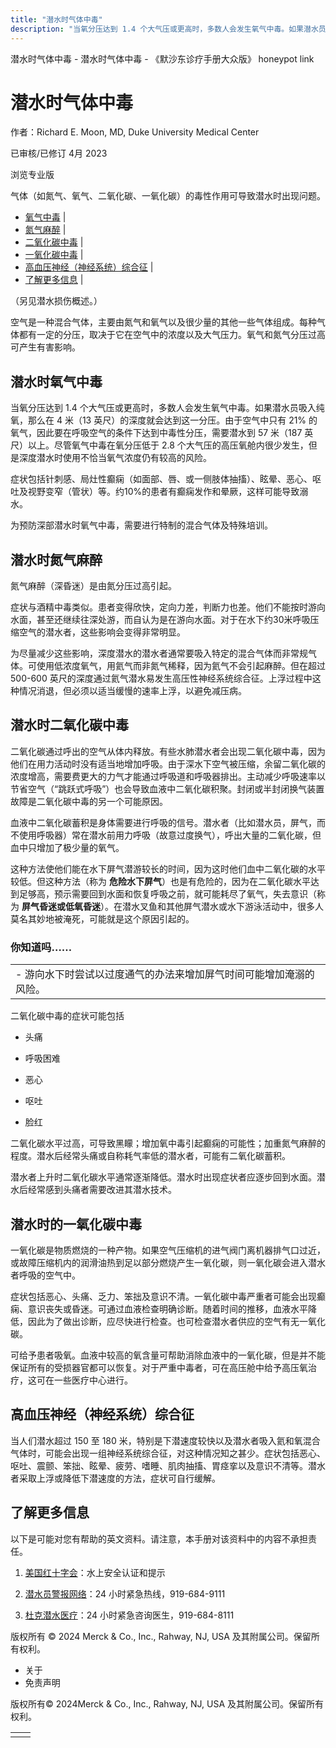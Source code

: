 ```yaml
---
title: "潜水时气体中毒"
description: "当氧分压达到 1.4 个大气压或更高时，多数人会发生氧气中毒。如果潜水员吸入纯氧，那么在 4 米（13 英尺）的深度就会达到这一分压。由于空气中只有 21% 的氧气，因此要在呼吸空气的条件下达到中毒性分压，需要潜水到 57 米（187 英尺）以上。尽管氧气中毒在氧分压低于 2.8 个大气压的高压氧舱内很少发生，但是深度潜水时使用不恰当氧气浓度仍有较高的风险。"
---
```


﻿潜水时气体中毒 \- 潜水时气体中毒 \- 《默沙东诊疗手册大众版》 honeypot link

# 潜水时气体中毒

作者：Richard E. Moon, MD, Duke University Medical Center

已审核/已修订 4月 2023

浏览专业版

气体（如氮气、氧气、二氧化碳、一氧化碳）的毒性作用可导致潜水时出现问题。

- [氧气中毒](#氧气中毒_v79931068_zh) \|
- [氮气麻醉](#氮气麻醉_v79931074_zh) \|
- [二氧化碳中毒](#二氧化碳中毒_v79931082_zh) \|
- [一氧化碳中毒](#一氧化碳中毒_v79931103_zh) \|
- [高血压神经（神经系统）综合征](#高血压神经（神经系统）综合征_v79931111_zh) \|
- [了解更多信息](#了解更多信息_v24948411_zh) \|

（另见潜水损伤概述。）

空气是一种混合气体，主要由氮气和氧气以及很少量的其他一些气体组成。每种气体都有一定的分压，取决于它在空气中的浓度以及大气压力。氧气和氮气分压过高可产生有害影响。

## 潜水时氧气中毒

当氧分压达到 1.4 个大气压或更高时，多数人会发生氧气中毒。如果潜水员吸入纯氧，那么在 4 米（13 英尺）的深度就会达到这一分压。由于空气中只有 21% 的氧气，因此要在呼吸空气的条件下达到中毒性分压，需要潜水到 57 米（187 英尺）以上。尽管氧气中毒在氧分压低于 2.8 个大气压的高压氧舱内很少发生，但是深度潜水时使用不恰当氧气浓度仍有较高的风险。

症状包括针刺感、局灶性癫痫（如面部、唇、或一侧肢体抽搐）、眩晕、恶心、呕吐及视野变窄（管状）等。约10%的患者有癫痫发作和晕厥，这样可能导致溺水。

为预防深部潜水时氧气中毒，需要进行特制的混合气体及特殊培训。

## 潜水时氮气麻醉

氮气麻醉（深昏迷）是由氮分压过高引起。

症状与酒精中毒类似。患者变得欣快，定向力差，判断力也差。他们不能按时游向水面，甚至还继续往深处游，而自认为是在游向水面。对于在水下约30米呼吸压缩空气的潜水者，这些影响会变得非常明显。

为尽量减少这些影响，深度潜水的潜水者通常要吸入特定的混合气体而非常规气体。可使用低浓度氧气，用氦气而非氮气稀释，因为氦气不会引起麻醉。但在超过 500-600 英尺的深度通过氦气潜水易发生高压性神经系统综合征。上浮过程中这种情况消退，但必须以适当缓慢的速率上浮，以避免减压病。

## 潜水时二氧化碳中毒

二氧化碳通过呼出的空气从体内释放。有些水肺潜水者会出现二氧化碳中毒，因为他们在用力活动时没有适当地增加呼吸。由于深水下空气被压缩，余留二氧化碳的浓度增高，需要费更大的力气才能通过呼吸道和呼吸器排出。主动减少呼吸速率以节省空气（“跳跃式呼吸”）也会导致血液中二氧化碳积聚。封闭或半封闭换气装置故障是二氧化碳中毒的另一个可能原因。

血液中二氧化碳蓄积是身体需要进行呼吸的信号。潜水者（比如潜水员，屏气，而不使用呼吸器）常在潜水前用力呼吸（故意过度换气），呼出大量的二氧化碳，但血中只增加了极少量的氧气。

这种方法使他们能在水下屏气潜游较长的时间，因为这时他们血中二氧化碳的水平较低。但这种方法（称为 **危险水下屏气**）也是有危险的，因为在二氧化碳水平达到足够高，预示需要回到水面和恢复呼吸之前，就可能耗尽了氧气，失去意识（称为 **屏气昏迷或低氧昏迷**）。在潜水叉鱼和其他屏气潜水或水下游泳活动中，很多人莫名其妙地被淹死，可能就是这个原因引起的。

### 你知道吗……

|     |
| --- |
| - 游向水下时尝试以过度通气的办法来增加屏气时间可能增加淹溺的风险。 |

二氧化碳中毒的症状可能包括

- 头痛

- 呼吸困难

- 恶心

- 呕吐

- 脸红


二氧化碳水平过高，可导致黑矇；增加氧中毒引起癫痫的可能性；加重氮气麻醉的程度。潜水后经常头痛或自称耗气率低的潜水者，可能有二氧化碳蓄积。

潜水者上升时二氧化碳水平通常逐渐降低。潜水时出现症状者应逐步回到水面。潜水后经常感到头痛者需要改进其潜水技术。

## 潜水时的一氧化碳中毒

一氧化碳是物质燃烧的一种产物。如果空气压缩机的进气阀门离机器排气口过近，或故障压缩机内的润滑油热到足以部分燃烧产生一氧化碳，则一氧化碳会进入潜水者呼吸的空气中。

症状包括恶心、头痛、乏力、笨拙及意识不清。一氧化碳中毒严重者可能会出现癫痫、意识丧失或昏迷。可通过血液检查明确诊断。随着时间的推移，血液水平降低，因此为了做出诊断，应尽快进行检查。也可检查潜水者供应的空气有无一氧化碳。

可给予患者吸氧。血液中较高的氧含量可帮助消除血液中的一氧化碳，但是并不能保证所有的受损器官都可以恢复。对于严重中毒者，可在高压舱中给予高压氧治疗，这可在一些医疗中心进行。

## 高血压神经（神经系统）综合征

当人们潜水超过 150 至 180 米，特别是下潜速度较快以及潜水者吸入氦和氧混合气体时，可能会出现一组神经系统综合征，对这种情况知之甚少。症状包括恶心、呕吐、震颤、笨拙、眩晕、疲劳、嗜睡、肌肉抽搐、胃痉挛以及意识不清等。潜水者采取上浮或降低下潜速度的方法，症状可自行缓解。

## 了解更多信息

以下是可能对您有帮助的英文资料。请注意，本手册对该资料中的内容不承担责任。

1. [美国红十字会](https://www.redcross.org/take-a-class/swimming/water-safety)：水上安全认证和提示

2. [潜水员警报网络](http://www.diversalertnetwork.org/)：24 小时紧急热线，919-684-9111

3. [杜克潜水医疗](https://anesthesiology.duke.edu/hyperbaric-center/medicine)：24 小时紧急咨询医生，919-684-8111




版权所有 © 2024
Merck & Co., Inc., Rahway, NJ, USA 及其附属公司。保留所有权利。

- 关于
- 免责声明

版权所有© 2024Merck & Co., Inc., Rahway, NJ, USA 及其附属公司。保留所有权利。

|     |     |
| --- | --- |
|  |  |
